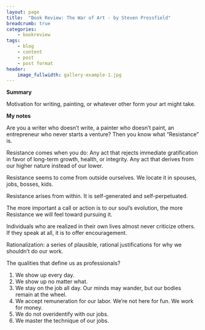 ```yaml
---
layout: page
title:  "Book Review: The War of Art - by Steven Pressfield"
breadcrumb: true
categories:
    - bookreview
tags:
    - blog
    - content
    - post
    - post format
header:
    image_fullwidth: gallery-example-1.jpg
---
```


**Summary**

Motivation for writing, painting, or whatever other form your art might take.

**My notes**

Are you a writer who doesn’t write, a painter who doesn’t paint, an entrepreneur who never starts a venture? Then you know what “Resistance” is. 

Resistance comes when you do: Any act that rejects immediate gratification in favor of long-term growth, health, or integrity. Any act that derives from our higher nature instead of our lower.

Resistance seems to come from outside ourselves. We locate it in spouses, jobs, bosses, kids.

Resistance arises from within. It is self-generated and self-perpetuated.

The more important a call or action is to our soul’s evolution, the more Resistance we will feel toward pursuing it.

Individuals who are realized in their own lives almost never criticize others. If they speak at all, it is to offer encouragement.

Rationalization: a series of plausible, rational justifications for why we shouldn’t do our work.

The qualities that define us as professionals?
1) We show up every day.
2) We show up no matter what.
3) We stay on the job all day. Our minds may wander, but our bodies remain at the wheel.
6) We accept remuneration for our labor. We’re not here for fun. We work for money.
7) We do not overidentify with our jobs.
8) We master the technique of our jobs.
